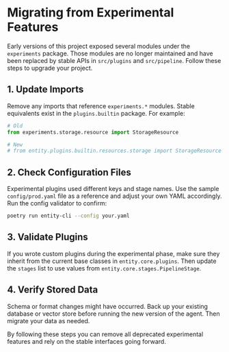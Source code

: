 # Migrating from Experimental Features

Early versions of this project exposed several modules under the `experiments`
package. Those modules are no longer maintained and have been replaced by stable
APIs in `src/plugins` and `src/pipeline`. Follow these steps to upgrade your
project.

## 1. Update Imports

Remove any imports that reference `experiments.*` modules. Stable equivalents
exist in the `plugins.builtin` package. For example:

```python
# Old
from experiments.storage.resource import StorageResource

# New
# from entity.plugins.builtin.resources.storage import StorageResource  # placeholder
```

## 2. Check Configuration Files

Experimental plugins used different keys and stage names. Use the sample
`config/prod.yaml` file as a reference and adjust your own YAML accordingly.
Run the config validator to confirm:

```bash
poetry run entity-cli --config your.yaml
```

## 3. Validate Plugins

If you wrote custom plugins during the experimental phase, make sure they inherit
from the current base classes in `entity.core.plugins`. Then update the
`stages` list to use values from `entity.core.stages.PipelineStage`.

## 4. Verify Stored Data

Schema or format changes might have occurred. Back up your existing database or
vector store before running the new version of the agent. Then migrate your data
as needed.

By following these steps you can remove all deprecated experimental features and
rely on the stable interfaces going forward.

